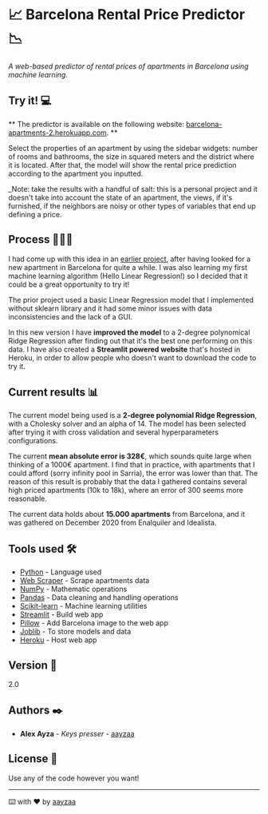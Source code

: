 # 📈 Barcelona Rental Price Predictor 📉

_A web-based predictor of rental prices of apartments in Barcelona using machine learning._

## Try it! 💻

** The predictor is available on the following website: [barcelona-apartments-2.herokuapp.com](http://barcelona-apartments-2.herokuapp.com/). **

Select the properties of an apartment by using the sidebar widgets: number of rooms and bathrooms, the size in squared meters and the district where it is located.
After that, the model will show the rental price prediction according to the apartment you inputted.

_Note: take the results with a handful of salt: this is a personal project and it doesn't take into account the state of an apartment, the views, if it's furnished, if the neighbors are noisy or other types of variables that end up defining a price.

## Process 👩🏽‍💻

I had come up with this idea in an [earlier project](https://github.com/aayzaa/barcelona_rental_prices_predictor), after having looked for a new apartment in Barcelona for quite a while. I was also learning my first machine learning algorithm (Hello Linear Regression!) so I decided that it could be a great opportunity to try it!

The prior project used a basic Linear Regression model that I implemented without sklearn library and it had some minor issues with data inconsistencies and the lack of a GUI.

In this new version I have **improved the model** to a 2-degree polynomical Ridge Regression after finding out that it's the best one performing on this data. I have also created a **Streamlit powered website** that's hosted in Heroku, in order to allow people who doesn't want to download the code to try it.

## Current results 📊

The current model being used is a **2-degree polynomial Ridge Regression**, with a Cholesky solver and an alpha of 14. The model has been selected after trying it with cross validation and several hyperparameters configurations.

The current **mean absolute error is 328€**, which sounds quite large when thinking of a 1000€ apartment. I find that in practice, with apartments that I could afford (sorry infinity pool in Sarria), the error was lower than that. The reason of this result is probably that the data I gathered contains several high priced apartments (10k to 18k), where an error of 300 seems more reasonable.

The current data holds about **15.000 apartments** from Barcelona, and it was gathered on December 2020 from Enalquiler and Idealista.

## Tools used 🛠️

* [Python](https://www.python.org/) - Language used
* [Web Scraper](https://webscraper.io/) - Scrape apartments data
* [NumPy](https://numpy.org/) - Mathematic operations
* [Pandas](https://pandas.pydata.org/pandas-docs/stable/index.html) - Data cleaning and handling operations
* [Scikit-learn](https://scikit-learn.org/stable/) - Machine learning utilities
* [Streamlit](https://streamlit.io/) - Build web app
* [Pillow](https://pypi.org/project/Pillow/) - Add Barcelona image to the web app
* [Joblib](https://joblib.readthedocs.io/en/latest/) - To store models and data
* [Heroku](https://dashboard.heroku.com/) - Host web app

## Version 📌

2.0

## Authors ✒️

* **Alex Ayza** - *Keys presser* - [aayzaa](https://github.com/aayzaa)

## License 📄

Use any of the code however you want!

---
⌨️ with ❤️ by [aayzaa](https://github.com/aayzaa)
